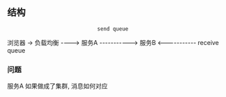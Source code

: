 ## 结构
                                 send queue 
 浏览器  -> 负载均衡 ----> 服务A  ----------->  服务B
                                <----------- 
                                receive queue
 ### 问题
 
 服务A 如果做成了集群, 消息如何对应